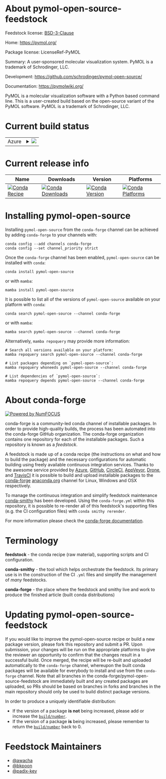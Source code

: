 About pymol-open-source-feedstock
=================================

Feedstock license: [BSD-3-Clause](https://github.com/conda-forge/pymol-open-source-feedstock/blob/main/LICENSE.txt)

Home: https://pymol.org/

Package license: LicenseRef-PyMOL

Summary: A user-sponsored molecular visualization system. PyMOL is a trademark of Schrodinger, LLC.

Development: https://github.com/schrodinger/pymol-open-source/

Documentation: https://pymolwiki.org/

PyMOL is a molecular visualization software with a Python based command line.
This is a user-created build based on the open-source variant of the PyMOL software.
PyMOL is a trademark of Schrodinger, LLC.


Current build status
====================


<table>
    
  <tr>
    <td>Azure</td>
    <td>
      <details>
        <summary>
          <a href="https://dev.azure.com/conda-forge/feedstock-builds/_build/latest?definitionId=11651&branchName=main">
            <img src="https://dev.azure.com/conda-forge/feedstock-builds/_apis/build/status/pymol-open-source-feedstock?branchName=main">
          </a>
        </summary>
        <table>
          <thead><tr><th>Variant</th><th>Status</th></tr></thead>
          <tbody><tr>
              <td>linux_64_python3.10.____cpython</td>
              <td>
                <a href="https://dev.azure.com/conda-forge/feedstock-builds/_build/latest?definitionId=11651&branchName=main">
                  <img src="https://dev.azure.com/conda-forge/feedstock-builds/_apis/build/status/pymol-open-source-feedstock?branchName=main&jobName=linux&configuration=linux%20linux_64_python3.10.____cpython" alt="variant">
                </a>
              </td>
            </tr><tr>
              <td>linux_64_python3.11.____cpython</td>
              <td>
                <a href="https://dev.azure.com/conda-forge/feedstock-builds/_build/latest?definitionId=11651&branchName=main">
                  <img src="https://dev.azure.com/conda-forge/feedstock-builds/_apis/build/status/pymol-open-source-feedstock?branchName=main&jobName=linux&configuration=linux%20linux_64_python3.11.____cpython" alt="variant">
                </a>
              </td>
            </tr><tr>
              <td>linux_64_python3.12.____cpython</td>
              <td>
                <a href="https://dev.azure.com/conda-forge/feedstock-builds/_build/latest?definitionId=11651&branchName=main">
                  <img src="https://dev.azure.com/conda-forge/feedstock-builds/_apis/build/status/pymol-open-source-feedstock?branchName=main&jobName=linux&configuration=linux%20linux_64_python3.12.____cpython" alt="variant">
                </a>
              </td>
            </tr><tr>
              <td>linux_64_python3.13.____cp313</td>
              <td>
                <a href="https://dev.azure.com/conda-forge/feedstock-builds/_build/latest?definitionId=11651&branchName=main">
                  <img src="https://dev.azure.com/conda-forge/feedstock-builds/_apis/build/status/pymol-open-source-feedstock?branchName=main&jobName=linux&configuration=linux%20linux_64_python3.13.____cp313" alt="variant">
                </a>
              </td>
            </tr><tr>
              <td>linux_aarch64_python3.10.____cpython</td>
              <td>
                <a href="https://dev.azure.com/conda-forge/feedstock-builds/_build/latest?definitionId=11651&branchName=main">
                  <img src="https://dev.azure.com/conda-forge/feedstock-builds/_apis/build/status/pymol-open-source-feedstock?branchName=main&jobName=linux&configuration=linux%20linux_aarch64_python3.10.____cpython" alt="variant">
                </a>
              </td>
            </tr><tr>
              <td>linux_aarch64_python3.11.____cpython</td>
              <td>
                <a href="https://dev.azure.com/conda-forge/feedstock-builds/_build/latest?definitionId=11651&branchName=main">
                  <img src="https://dev.azure.com/conda-forge/feedstock-builds/_apis/build/status/pymol-open-source-feedstock?branchName=main&jobName=linux&configuration=linux%20linux_aarch64_python3.11.____cpython" alt="variant">
                </a>
              </td>
            </tr><tr>
              <td>linux_aarch64_python3.12.____cpython</td>
              <td>
                <a href="https://dev.azure.com/conda-forge/feedstock-builds/_build/latest?definitionId=11651&branchName=main">
                  <img src="https://dev.azure.com/conda-forge/feedstock-builds/_apis/build/status/pymol-open-source-feedstock?branchName=main&jobName=linux&configuration=linux%20linux_aarch64_python3.12.____cpython" alt="variant">
                </a>
              </td>
            </tr><tr>
              <td>linux_aarch64_python3.13.____cp313</td>
              <td>
                <a href="https://dev.azure.com/conda-forge/feedstock-builds/_build/latest?definitionId=11651&branchName=main">
                  <img src="https://dev.azure.com/conda-forge/feedstock-builds/_apis/build/status/pymol-open-source-feedstock?branchName=main&jobName=linux&configuration=linux%20linux_aarch64_python3.13.____cp313" alt="variant">
                </a>
              </td>
            </tr><tr>
              <td>linux_ppc64le_python3.10.____cpython</td>
              <td>
                <a href="https://dev.azure.com/conda-forge/feedstock-builds/_build/latest?definitionId=11651&branchName=main">
                  <img src="https://dev.azure.com/conda-forge/feedstock-builds/_apis/build/status/pymol-open-source-feedstock?branchName=main&jobName=linux&configuration=linux%20linux_ppc64le_python3.10.____cpython" alt="variant">
                </a>
              </td>
            </tr><tr>
              <td>linux_ppc64le_python3.11.____cpython</td>
              <td>
                <a href="https://dev.azure.com/conda-forge/feedstock-builds/_build/latest?definitionId=11651&branchName=main">
                  <img src="https://dev.azure.com/conda-forge/feedstock-builds/_apis/build/status/pymol-open-source-feedstock?branchName=main&jobName=linux&configuration=linux%20linux_ppc64le_python3.11.____cpython" alt="variant">
                </a>
              </td>
            </tr><tr>
              <td>linux_ppc64le_python3.12.____cpython</td>
              <td>
                <a href="https://dev.azure.com/conda-forge/feedstock-builds/_build/latest?definitionId=11651&branchName=main">
                  <img src="https://dev.azure.com/conda-forge/feedstock-builds/_apis/build/status/pymol-open-source-feedstock?branchName=main&jobName=linux&configuration=linux%20linux_ppc64le_python3.12.____cpython" alt="variant">
                </a>
              </td>
            </tr><tr>
              <td>linux_ppc64le_python3.13.____cp313</td>
              <td>
                <a href="https://dev.azure.com/conda-forge/feedstock-builds/_build/latest?definitionId=11651&branchName=main">
                  <img src="https://dev.azure.com/conda-forge/feedstock-builds/_apis/build/status/pymol-open-source-feedstock?branchName=main&jobName=linux&configuration=linux%20linux_ppc64le_python3.13.____cp313" alt="variant">
                </a>
              </td>
            </tr><tr>
              <td>osx_64_python3.10.____cpython</td>
              <td>
                <a href="https://dev.azure.com/conda-forge/feedstock-builds/_build/latest?definitionId=11651&branchName=main">
                  <img src="https://dev.azure.com/conda-forge/feedstock-builds/_apis/build/status/pymol-open-source-feedstock?branchName=main&jobName=osx&configuration=osx%20osx_64_python3.10.____cpython" alt="variant">
                </a>
              </td>
            </tr><tr>
              <td>osx_64_python3.11.____cpython</td>
              <td>
                <a href="https://dev.azure.com/conda-forge/feedstock-builds/_build/latest?definitionId=11651&branchName=main">
                  <img src="https://dev.azure.com/conda-forge/feedstock-builds/_apis/build/status/pymol-open-source-feedstock?branchName=main&jobName=osx&configuration=osx%20osx_64_python3.11.____cpython" alt="variant">
                </a>
              </td>
            </tr><tr>
              <td>osx_64_python3.12.____cpython</td>
              <td>
                <a href="https://dev.azure.com/conda-forge/feedstock-builds/_build/latest?definitionId=11651&branchName=main">
                  <img src="https://dev.azure.com/conda-forge/feedstock-builds/_apis/build/status/pymol-open-source-feedstock?branchName=main&jobName=osx&configuration=osx%20osx_64_python3.12.____cpython" alt="variant">
                </a>
              </td>
            </tr><tr>
              <td>osx_64_python3.13.____cp313</td>
              <td>
                <a href="https://dev.azure.com/conda-forge/feedstock-builds/_build/latest?definitionId=11651&branchName=main">
                  <img src="https://dev.azure.com/conda-forge/feedstock-builds/_apis/build/status/pymol-open-source-feedstock?branchName=main&jobName=osx&configuration=osx%20osx_64_python3.13.____cp313" alt="variant">
                </a>
              </td>
            </tr><tr>
              <td>osx_arm64_python3.10.____cpython</td>
              <td>
                <a href="https://dev.azure.com/conda-forge/feedstock-builds/_build/latest?definitionId=11651&branchName=main">
                  <img src="https://dev.azure.com/conda-forge/feedstock-builds/_apis/build/status/pymol-open-source-feedstock?branchName=main&jobName=osx&configuration=osx%20osx_arm64_python3.10.____cpython" alt="variant">
                </a>
              </td>
            </tr><tr>
              <td>osx_arm64_python3.11.____cpython</td>
              <td>
                <a href="https://dev.azure.com/conda-forge/feedstock-builds/_build/latest?definitionId=11651&branchName=main">
                  <img src="https://dev.azure.com/conda-forge/feedstock-builds/_apis/build/status/pymol-open-source-feedstock?branchName=main&jobName=osx&configuration=osx%20osx_arm64_python3.11.____cpython" alt="variant">
                </a>
              </td>
            </tr><tr>
              <td>osx_arm64_python3.12.____cpython</td>
              <td>
                <a href="https://dev.azure.com/conda-forge/feedstock-builds/_build/latest?definitionId=11651&branchName=main">
                  <img src="https://dev.azure.com/conda-forge/feedstock-builds/_apis/build/status/pymol-open-source-feedstock?branchName=main&jobName=osx&configuration=osx%20osx_arm64_python3.12.____cpython" alt="variant">
                </a>
              </td>
            </tr><tr>
              <td>osx_arm64_python3.13.____cp313</td>
              <td>
                <a href="https://dev.azure.com/conda-forge/feedstock-builds/_build/latest?definitionId=11651&branchName=main">
                  <img src="https://dev.azure.com/conda-forge/feedstock-builds/_apis/build/status/pymol-open-source-feedstock?branchName=main&jobName=osx&configuration=osx%20osx_arm64_python3.13.____cp313" alt="variant">
                </a>
              </td>
            </tr><tr>
              <td>win_64_python3.10.____cpython</td>
              <td>
                <a href="https://dev.azure.com/conda-forge/feedstock-builds/_build/latest?definitionId=11651&branchName=main">
                  <img src="https://dev.azure.com/conda-forge/feedstock-builds/_apis/build/status/pymol-open-source-feedstock?branchName=main&jobName=win&configuration=win%20win_64_python3.10.____cpython" alt="variant">
                </a>
              </td>
            </tr><tr>
              <td>win_64_python3.11.____cpython</td>
              <td>
                <a href="https://dev.azure.com/conda-forge/feedstock-builds/_build/latest?definitionId=11651&branchName=main">
                  <img src="https://dev.azure.com/conda-forge/feedstock-builds/_apis/build/status/pymol-open-source-feedstock?branchName=main&jobName=win&configuration=win%20win_64_python3.11.____cpython" alt="variant">
                </a>
              </td>
            </tr><tr>
              <td>win_64_python3.12.____cpython</td>
              <td>
                <a href="https://dev.azure.com/conda-forge/feedstock-builds/_build/latest?definitionId=11651&branchName=main">
                  <img src="https://dev.azure.com/conda-forge/feedstock-builds/_apis/build/status/pymol-open-source-feedstock?branchName=main&jobName=win&configuration=win%20win_64_python3.12.____cpython" alt="variant">
                </a>
              </td>
            </tr><tr>
              <td>win_64_python3.13.____cp313</td>
              <td>
                <a href="https://dev.azure.com/conda-forge/feedstock-builds/_build/latest?definitionId=11651&branchName=main">
                  <img src="https://dev.azure.com/conda-forge/feedstock-builds/_apis/build/status/pymol-open-source-feedstock?branchName=main&jobName=win&configuration=win%20win_64_python3.13.____cp313" alt="variant">
                </a>
              </td>
            </tr>
          </tbody>
        </table>
      </details>
    </td>
  </tr>
</table>

Current release info
====================

| Name | Downloads | Version | Platforms |
| --- | --- | --- | --- |
| [![Conda Recipe](https://img.shields.io/badge/recipe-pymol--open--source-green.svg)](https://anaconda.org/conda-forge/pymol-open-source) | [![Conda Downloads](https://img.shields.io/conda/dn/conda-forge/pymol-open-source.svg)](https://anaconda.org/conda-forge/pymol-open-source) | [![Conda Version](https://img.shields.io/conda/vn/conda-forge/pymol-open-source.svg)](https://anaconda.org/conda-forge/pymol-open-source) | [![Conda Platforms](https://img.shields.io/conda/pn/conda-forge/pymol-open-source.svg)](https://anaconda.org/conda-forge/pymol-open-source) |

Installing pymol-open-source
============================

Installing `pymol-open-source` from the `conda-forge` channel can be achieved by adding `conda-forge` to your channels with:

```
conda config --add channels conda-forge
conda config --set channel_priority strict
```

Once the `conda-forge` channel has been enabled, `pymol-open-source` can be installed with `conda`:

```
conda install pymol-open-source
```

or with `mamba`:

```
mamba install pymol-open-source
```

It is possible to list all of the versions of `pymol-open-source` available on your platform with `conda`:

```
conda search pymol-open-source --channel conda-forge
```

or with `mamba`:

```
mamba search pymol-open-source --channel conda-forge
```

Alternatively, `mamba repoquery` may provide more information:

```
# Search all versions available on your platform:
mamba repoquery search pymol-open-source --channel conda-forge

# List packages depending on `pymol-open-source`:
mamba repoquery whoneeds pymol-open-source --channel conda-forge

# List dependencies of `pymol-open-source`:
mamba repoquery depends pymol-open-source --channel conda-forge
```


About conda-forge
=================

[![Powered by
NumFOCUS](https://img.shields.io/badge/powered%20by-NumFOCUS-orange.svg?style=flat&colorA=E1523D&colorB=007D8A)](https://numfocus.org)

conda-forge is a community-led conda channel of installable packages.
In order to provide high-quality builds, the process has been automated into the
conda-forge GitHub organization. The conda-forge organization contains one repository
for each of the installable packages. Such a repository is known as a *feedstock*.

A feedstock is made up of a conda recipe (the instructions on what and how to build
the package) and the necessary configurations for automatic building using freely
available continuous integration services. Thanks to the awesome service provided by
[Azure](https://azure.microsoft.com/en-us/services/devops/), [GitHub](https://github.com/),
[CircleCI](https://circleci.com/), [AppVeyor](https://www.appveyor.com/),
[Drone](https://cloud.drone.io/welcome), and [TravisCI](https://travis-ci.com/)
it is possible to build and upload installable packages to the
[conda-forge](https://anaconda.org/conda-forge) [anaconda.org](https://anaconda.org/)
channel for Linux, Windows and OSX respectively.

To manage the continuous integration and simplify feedstock maintenance
[conda-smithy](https://github.com/conda-forge/conda-smithy) has been developed.
Using the ``conda-forge.yml`` within this repository, it is possible to re-render all of
this feedstock's supporting files (e.g. the CI configuration files) with ``conda smithy rerender``.

For more information please check the [conda-forge documentation](https://conda-forge.org/docs/).

Terminology
===========

**feedstock** - the conda recipe (raw material), supporting scripts and CI configuration.

**conda-smithy** - the tool which helps orchestrate the feedstock.
                   Its primary use is in the construction of the CI ``.yml`` files
                   and simplify the management of *many* feedstocks.

**conda-forge** - the place where the feedstock and smithy live and work to
                  produce the finished article (built conda distributions)


Updating pymol-open-source-feedstock
====================================

If you would like to improve the pymol-open-source recipe or build a new
package version, please fork this repository and submit a PR. Upon submission,
your changes will be run on the appropriate platforms to give the reviewer an
opportunity to confirm that the changes result in a successful build. Once
merged, the recipe will be re-built and uploaded automatically to the
`conda-forge` channel, whereupon the built conda packages will be available for
everybody to install and use from the `conda-forge` channel.
Note that all branches in the conda-forge/pymol-open-source-feedstock are
immediately built and any created packages are uploaded, so PRs should be based
on branches in forks and branches in the main repository should only be used to
build distinct package versions.

In order to produce a uniquely identifiable distribution:
 * If the version of a package **is not** being increased, please add or increase
   the [``build/number``](https://docs.conda.io/projects/conda-build/en/latest/resources/define-metadata.html#build-number-and-string).
 * If the version of a package **is** being increased, please remember to return
   the [``build/number``](https://docs.conda.io/projects/conda-build/en/latest/resources/define-metadata.html#build-number-and-string)
   back to 0.

Feedstock Maintainers
=====================

* [@awacha](https://github.com/awacha/)
* [@bkpoon](https://github.com/bkpoon/)
* [@padix-key](https://github.com/padix-key/)


